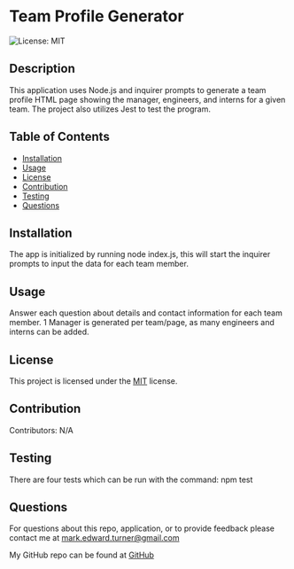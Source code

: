 # Team Profile Generator
![License: MIT](https://img.shields.io/badge/License-MIT-yellow.svg)

## Description
This application uses Node.js and inquirer prompts to generate a team profile HTML page showing the manager, engineers, and interns for a given team. The project also utilizes Jest to test the program.
## Table of Contents
* [Installation](#installation)
* [Usage](#usage)
* [License](#license)
* [Contribution](#contribution)
* [Testing](#testing)
* [Questions](#questions)
## Installation
The app is initialized by running node index.js, this will start the inquirer prompts to input the data for each team member.
## Usage
Answer each question about details and contact information for each team member. 1 Manager is generated per team/page, as many engineers and interns can be added. 
## License
This project is licensed under the <a href="https://opensource.org/licenses/MIT">MIT</a> license.
## Contribution
Contributors: N/A
## Testing
There are four tests which can be run with the command: npm test

## Questions
For questions about this repo, application, or to provide feedback please contact me at mark.edward.turner@gmail.com

My GitHub repo can be found at [GitHub](https://github.com/TboneXX)
